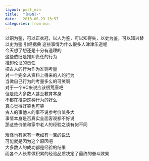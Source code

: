 ```yaml
---
layout: post_msn
title:  "[MSN]-"
date:   2013-06-23 13:57
categories: from msn
---
```

以铜为鉴，可以正衣冠，以人为鉴，可以知得失，以史为鉴，可以知兴替  
以史为鉴 引经据典 这些事情为什么很多人津津乐道呢  
今天想了想还是十分有道理的  
这些依旧是推卸责任的行为  
推卸论证的责任  
把古人的行为作为准则考量  
对一个完全从资料上得来的人的行为  
当做自己行为的考量多么的可笑啊  
对于一个VC来说应该很荒唐吧  
但是绝大多数人甚至教育本身  
不都在推崇这种行为的好么  
真心觉得好笑也可笑  
古人的事他人的事不说参考价值多大  
事情本身是否真实全面客观都不好说  
那这些价值和家中老人的经验之谈有何不同  
  
难怪也有家有一老如有一宝的说法  
可能就是因为这个原因吧  
大多数人的成功都是经验的结果  
而各个人长辈做积累的经验品质决定了最终的奋斗效果  